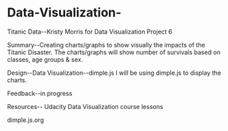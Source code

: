 # Data-Visualization-
Titanic Data--Kristy Morris for Data Visualization Project 6


Summary--Creating charts/graphs to show visually the impacts of the Titanic Disaster.  The charts/graphs will show number of survivals based on classes, age groups & sex.

Design--Data Visualization--dimple.js
I will be using dimple.js to display the charts.

Feedback--in progress

Resources--
Udacity Data Visualization course lessons

dimple.js.org 

